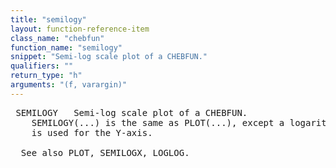 ```yaml
---
title: "semilogy"
layout: function-reference-item
class_name: "chebfun"
function_name: "semilogy"
snippet: "Semi-log scale plot of a CHEBFUN."
qualifiers: ""
return_type: "h"
arguments: "(f, varargin)"
---
```


<pre class="help-text"> SEMILOGY   Semi-log scale plot of a CHEBFUN.
    SEMILOGY(...) is the same as PLOT(...), except a logarithmic (base 10) scale
    is used for the Y-axis.
 
  See also PLOT, SEMILOGX, LOGLOG.
</pre>